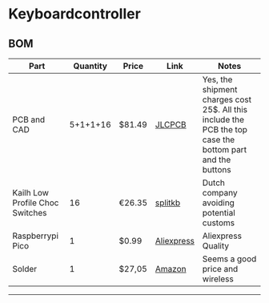 # Keyboardcontroller

## BOM
| Part                                 | Quantity | Price  | Link                                                                                                                                                                                                                                                                                                                                                                                                                                                                                          | Notes                                                      |
| ------------------------------------ | -------- | ------ | --------------------------------------------------------------------------------------------------------------------------------------------------------------------------------------------------------------------------------------------------------------------------------------------------------------------------------------------------------------------------------------------------------------------------------------------------------------------------------------------- | ---------------------------------------------------------- |
| PCB and CAD                          | 5+1+1+16        | $81.49 | [JLCPCB](https://jlcpcb.com/)                                                                                                                                                                                | Yes, the shipment charges cost 25$. All this include the PCB the top case the bottom part and the buttons                                                                                                                                                                                                                                                                              |                             |
| Kailh Low Profile Choc Switches    | 16        | €26.35 | [splitkb](https://splitkb.com/products/kailh-low-profile-choc-switches)                                                                                                                                                                                                                                                                                                                                                                                                                                       | Dutch company avoiding potential customs                        |
| Raspberrypi Pico                 | 1       | $0.99  | [Aliexpress](https://es.aliexpress.com/item/1005003371056277.html?spm=a2g0o.productlist.main.1.64b0TBujTBujqQ&algo_pvid=f291c49f-37b8-4414-9bc8-1c92e40f57c4&pdp_ext_f=%7B%22order%22%3A%222296%22%2C%22eval%22%3A%221%22%7D&utparam-url=scene%3Asearch%7Cquery_from%3A)                                                                                                                                                          | Aliexpress Quality |    
Solder | 1 | $27,05 |[Amazon](https://www.amazon.es/Cecotec-Soldador-CecoRaptor-Temperatura-Calentamiento/dp/B09TBFV8ZW/ref=sr_1_3_sspa?__mk_es_ES=%C3%85M%C3%85%C5%BD%C3%95%C3%91&sr=8-3-spons&sp_csd=d2lkZ2V0TmFtZT1zcF9hdGY&psc=1&language=es_ES&currency=USD) | Seems a good price and wireless                                                                                                                                                                                                                                                       

---
